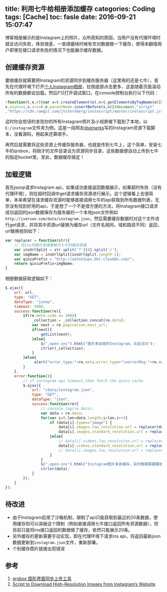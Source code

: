 title: 利用七牛给相册添加缓存
categories: Coding
tags: [Cache]
toc: fasle
date: 2016-09-21 15:07:47
---

博客相册展示的是Instagram上的照片，众所周知的原因，当用户没有代理环境时就会访问失败，体验很差，一直琢磨啥时候有空对数据做一下缓存，使得未翻墙用户即使在接口请求失败的情况下也能展示缓存数据。<!--more-->

## 创建缓存资源
要做缓存就需要把Instagram的资源同步到缓存服务器（这里用的还是七牛），首先在代理环境下打开[个人Instagram相册]( "https://www.instagram.com/jverson1053/")，拉倒底部点击更多，这是随着页面滚动所有的数据都会加载。然后F12打开调试窗口，在console控制台执行以下代码：

```javascript
!function(t,e,r){var s=t.createElement(e),n=t.getElementsByTagName(e)[0];
s.async=1,s.src=r,n.parentNode.insertBefore(s,n)}(document,"script"
,"https://cdn.rawgit.com/jtsternberg/instascript/master/instascript.js");
```

这时你会惊讶的发现你的所有Instagram照片及小视屏被下载到了本地，以`E:/instagram`文件夹为例。这是一段网友[dsgnwrks](http://dsgnwrks.pro/plugins-and-scripts/script-to-download-high-resolution-images-from-instagrams-website/)写的Instagram资源下载脚本，没看源码，用起来还算顺手。

再然后就需要将这些资源上传缓存服务器，也就是传到七牛上，这个简单，安装七牛的qrsbox，将刚才的文件目录设为资源同步目录，这些数据便自动上传到七牛的指定bucket里。至此，数据缓存搞定！

## 加载逻辑
首先jsonp请求Instagram api，如果成功直接返回数据展示，如果超时失败（没有代理环境），则在超时回调中get请求缓存资源进行展示。这个逻辑看上去很简单，本来希望在请求缓存资源时能够直接调用七牛的api获取到所有数据列表，无奈没有找到好用的api，于是想了一个不是很方便的方法，将Instagram接口请求成功返回的json数据保存为服务器的一个本地json文件例如`http://jverson.com/data/instagram.json`，然后需要缓存数据时对这个文件进行get请求，并将其中资源url替换为缓存url（文件名相同，域和路径不同）返回，url替换规则如下：

```JavaScript
var replacer = function(str){
    // 将ins的图片资源替换为七牛的缓存链接
	var insUrlSplit = str.split('?')[0].split('/');
	var imgName = insUrlSplit[insUrlSplit.length-1];
	var qiniuPrefix = "http://oe5sk3upn.bkt.clouddn.com/";
	return qiniuPrefix+imgName;
}
```

相册数据获取逻辑如下：

```javascript
$.ajax({
	url: url,
	type: "GET",
	dataType: "jsonp",
	timeout: 5000,
	success:function(re){
		if(re.meta.code == 200){
			_collection = _collection.concat(re.data);
			var next = re.pagination.next_url;
			if(next){
				getList(next);
			}else{
				$(".open-ins").html("图片来自我的Instagram，点此访问");
				ctrler(_collection);
			}
		}else{
			 alert("error_type:"+re.meta.error_type+"\nerrorMsg:"+re.meta.error_message);
		}
	},
	error:function(){  
		// if instagram api timeout,then fetch the qiniu cache
		$.ajax({
			url: "/data/instagram.json",
			type: "GET",
			dataType: "json",
			success:function(re){
				// console.log(re.data);
				var data = re.data;
				for(var i=0,len=data.length;i<len;i++){
					if (data[i].type=="image") {
						data[i].images.low_resolution.url = replacer(data[i].images.low_resolution.url);
						data[i].images.standard_resolution.url = replacer(data[i].images.standard_resolution.url); 
					}else{
						// data[i].videos.low_resolution.url = replacer(data[i].videos.low_resolution.url);
						data[i].videos.standard_resolution.url = replacer(data[i].videos.standard_resolution.url); 
						// data[i].images.low_resolution.url = replacer(data[i].images.low_resolution.url);
					}
				}
				$(".open-ins").html("Instagram图片来自缓存，实时数据需要翻墙");
				ctrler(data);
			}
		});
	}
});
```

## 待改进
- 由于Instagram启用了沙箱机制，限制了api只能获取到最近的20条数据，使用缓存则可以突破这个限制（例如直接调用七牛接口返回所有资源数据），但目前只是将ins接口返回的数据做了缓存，依然只能展示20条。
- 另外缓存的更新需要手动实现，即在代理环境下请求ins api，将返回最新json数据更新到`instagram.json`文件，重新部署。
- 个别缓存图片链接出现错误

## 参考
1. [qrsbox 图形界面同步上传工具](http://developer.qiniu.com/code/v6/tool/qrsbox.html)
2. [Script to Download High-Resolution Images from Instagram’s Website](http://dsgnwrks.pro/plugins-and-scripts/script-to-download-high-resolution-images-from-instagrams-website/)


